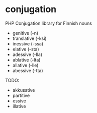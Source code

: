 # conjugation
PHP Conjugation library for Finnish nouns
- genitive (-n)
- translative (-ksi)
- inessive (-ssa)
- elative (-sta)
- adessive (-lla)
- ablative (-lta)
- allative (-lle)
- abessive (-tta)

TODO:
- akkusative
- partitive
- essive
- illative
  